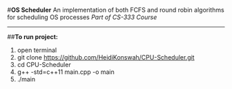 #**OS Scheduler**
An implementation of both FCFS and round robin algorithms for scheduling OS processes 
_Part of CS-333 Course_

-----

##**To run project:**

1. open terminal 
2.    git clone https://github.com/HeidiKonswah/CPU-Scheduler.git
3.    cd CPU-Scheduler
2.    g++ -std=c++11 main.cpp -o main
3.    ./main
